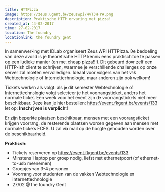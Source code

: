 ```yaml
---
title: HTTPizza
image: https://zeus.ugent.be/zeuswpi/4vT3H-rA.png
description: Praktische HTTP ervaring met pizza!
created_at: 14-02-2017
time: 27-02-2017
location: The foundry
locationlink: the foundry gent
---
```


In samenwerking met IDLab organiseert Zeus WPI HTTPizza.
De bedoeling van deze avond is je theoretische HTTP kennis eens praktisch toe te passen op een ludieke manier (en met cheap pizza!!!).
Dit gebeurd door zelf een HTTP-ish client te schrijven, waarmee je verschillende challenges op onze server zal moeten vervolledigen.
Ideaal voor volgers van het vak Webtechnologie of Internettechnologie, maar anderen zijn ook welkom!

Tickets werken als volgt: als je dit semester Webtechnologie of Internettechnologie volgt selecteer je het voorrangsticket, anders het normale ticket.
Een week voor het event zijn de voorrangstickets niet meer beschikbaar.
Deze kan je hier bestellen: https://event.fkgent.be/events/133
let op: **Inschrijven is verplicht!**

Er zijn beperkte plaatsen beschikbaar, mensen met een voorangsticket krijgen voorrang, de resterende plaatsen worden gegeven aan mensen met normale tickets FCFS.
U zal via mail op de hoogte gehouden worden over de beschikbaarheid.

**Praktisch:**
* Tickets reserveren op https://event.fkgent.be/events/133
* Minstens 1 laptop per groep nodig, liefst met ethernetpoort (of ethernet-to-usb meenemen)
* Groepjes van 3-4 personen
* Voorrang voor studenten van de vakken Webtechnologie en internettechnologie
* 27/02 @The foundry Gent

